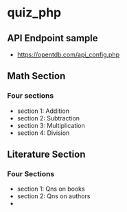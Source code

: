 # quiz_php

## API Endpoint sample
- https://opentdb.com/api_config.php

## Math Section
### Four sections
- section 1: Addition
- section 2: Subtraction
- section 3: Multiplication
- section 4: Division

## Literature Section
### Four Sections
- section 1: Qns on books
- section 2: Qns on authors
- 

